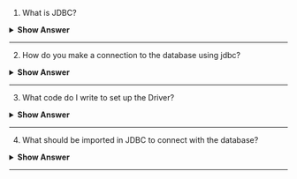 1. What is JDBC?

<details><summary><b> Show Answer</b></summary>
  
<blockquote>

JDBC stands for Java Database Connectivity. It is a Java API which is used to interact with relational databases. JDBC provides a standard set of interfaces that allow the user to connect to a database and retrieve or modify data in the database. 

</blockquote>

</details>

---

2. How do you make a connection to the database using jdbc?

<details><summary><b> Show Answer</b></summary>
  
<blockquote>

To make a connection to the database using jdbc first we have to load the JDBC driver for the database you want to connect to using the `Class.forName()` method. then we can create a create a `Connection` object using the `DriverManager.getConnection()` method and providing the URL, username, and password for the database. Then create a `Statement` using the `Connection.createStatement()` method. Then we can use `executeQuery()` method to run the queries on the database and fetch the result. The result received by the database can be stored in `ResultSet` object.

</blockquote>

</details>

---

3. What code do I write to set up the Driver?

<details><summary><b> Show Answer</b></summary>
  
<blockquote>

To set up the driver in a Java application, first, you need to download the JDBC driver JAR file and add it to the project's classpath. Then, you can load the JDBC driver class using the `Class.forName()` method. Once the driver class is loaded, you can establish a connection to the database using the `DriverManager.getConnection()` method, which takes the database's URL, username, and password as parameters. However, the `DriverManager.getConnection()` method may throw an `SQLException`, so it is important to write exception-handling code to handle any errors that may occur.

</blockquote>

</details>

---


4. What should be imported in JDBC to connect with the database?

<details><summary><b> Show Answer</b></summary>
  
<blockquote>

To connect with a database using JDBC, you need to import the packages like `java.sql.DriverManager`, `java.sql.Connection`, `java.sql.Statement`, `java.sql.ResultSet`, and `java.sql.SQLException`. 

</blockquote>

</details>

---


